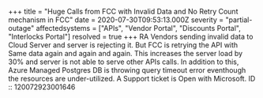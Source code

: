 +++
title = "Huge Calls from FCC with Invalid Data and No Retry Count mechanism in FCC"
date = 2020-07-30T09:53:13.000Z
severity = "partial-outage"
affectedsystems = ["APIs", "Vendor Portal", "Discounts Portal", "Interlocks Portal"]
resolved = true
+++
RA Vendors sending invalid data to Cloud Server and server is rejecting it. But FCC is retrying the API with Same data again and again and again. This increases the server load by 30% and server is not able to serve other APIs calls. In addition to this, Azure Managed Postgres DB is throwing query timeout error eventhough the resources are under-utilized. A Support ticket is Open with Microsoft. ID :: 120072923001646